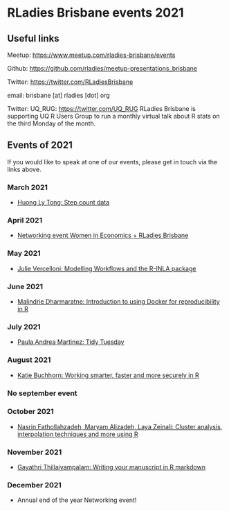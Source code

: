 # RLadies Brisbane events 2021

## Useful links

Meetup: https://www.meetup.com/rladies-brisbane/events			

Github: https://github.com/rladies/meetup-presentations_brisbane		

Twitter: https://twitter.com/RLadiesBrisbane

email: brisbane [at] rladies [dot] org 

Twitter: UQ_RUG: https://twitter.com/UQ_RUG RLadies Brisbane is supporting UQ R Users Group to run a monthly virtual talk about R stats on the third Monday of the month.

## Events of 2021

If you would like to speak at one of our events, please get in touch via the links above.

### March 2021

* [Huong Ly Tong: Step count data ](https://github.com/rladies/meetup-presentations_brisbane/blob/master/2021/03/README.md)

### April 2021

* [Networking event Women in Economics + RLadies Brisbane](https://github.com/rladies/meetup-presentations_brisbane/blob/master/2021/04/README.md)

### May 2021

* [Julie Vercelloni: Modelling Workflows and the R-INLA package](https://github.com/rladies/meetup-presentations_brisbane/blob/master/2021/05/README.md)

### June 2021

* [Malindrie Dharmaratne: Introduction to using Docker for reproducibility in R](https://github.com/rladies/meetup-presentations_brisbane/tree/master/2021/06/README.md)

### July 2021

* [Paula Andrea Martinez: Tidy Tuesday](https://github.com/rladies/meetup-presentations_brisbane/tree/master/2021/07/README.md)

### August 2021

* [Katie Buchhorn: Working smarter, faster and more securely in R](https://github.com/rladies/meetup-presentations_brisbane/tree/master/2021/08/README.md)

### No september event

### October 2021

* [Nasrin Fathollahzadeh, Maryam Alizadeh, Laya Zeinali: Cluster analysis, interpolation techniques and more using R](https://github.com/rladies/meetup-presentations_brisbane/tree/master/2021/10/README.md)

### November 2021

* [Gayathri Thillaiyampalam: Writing your manuscript in R markdown](https://github.com/rladies/meetup-presentations_brisbane/tree/master/2021/11/README.md)

### December 2021

* Annual end of the year Networking event!




